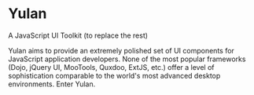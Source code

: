 Yulan
=====

A JavaScript UI Toolkit (to replace the rest)

Yulan aims to provide an extremely polished set of UI components for JavaScript application developers. 
None of the most popular frameworks (Dojo, jQuery UI, MooTools, Quxdoo, ExtJS, etc.) offer a level of sophistication 
comparable to the world's most advanced desktop environments. Enter Yulan. 